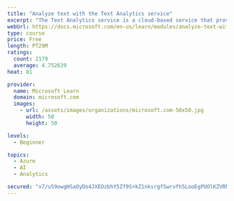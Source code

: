 ```yaml
---
title: "Analyze text with the Text Analytics service"
excerpt: "The Text Analytics service is a cloud-based service that provides advanced natural language processing over raw text for sentiment analysis, key phrase extraction, named entity recognition, and language detection."
webUrl: https://docs.microsoft.com/en-us/learn/modules/analyze-text-with-text-analytics-service/
type: course
price: Free
length: PT29M
ratings:
  count: 2179
  average: 4.752639
heat: 81

provider:
  name: Microsoft Learn
  domain: microsoft.com
  images:
    - url: /assets/images/organizations/microsoft.com-50x50.jpg
      width: 50
      height: 50

levels:
  - Beginner

topics:
  - Azure
  - AI
  - Analytics

secured: "x7/u59owgHSaOyDo4JXEOzbhY5Zf9S+kZ1nksrgfSwrvfh5LooEgPUOlKZVRNW9hTcE6Ntiqhpes17iyQP/n9ZTcwREznzRWB0ay4tuQ5OHgV2ztWltKS36gYoPwhOSX/0GXhdLLVcRUAdgun7fDCPBTHPK3x3LZtULedFZHrCTuatLn5iEti2LQzkUeyKLF2/QD56/ax8MuATp8d7/UX4hq82eu3D3JZBJUxf5+UjmAw0/3KP73b4Yodf1UuJrKo+0q7y+p60w6YdCq8Bdm73p8b4WNJJ2mELrmZW5i0i4VG69z6EtiIw1448FtyFPSVtfAjg6HWxdDq8but92ue64A5rI2z2k38C1qurHidPOUbwASmVD+44GKKxrQqqUls+OgmA5Ag4uxDE7AJk07yGV0U9lprz0v/XLSYUEbvBU=;qlwP5S6LLyuAP/wbYRrg9Q=="
---
```


